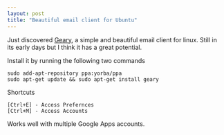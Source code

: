 ```yaml
---
layout: post
title: "Beautiful email client for Ubuntu"
---
```


Just discovered [Geary](https://wiki.gnome.org/Apps/Geary), a simple and beautiful email client for linux. Still in its early days but I think it has a great potential.

<!--more-->

Install it by running the following two commands

```
sudo add-apt-repository ppa:yorba/ppa
sudo apt-get update && sudo apt-get install geary
```

Shortcuts

```
[Ctrl+E] - Access Prefernces
[Ctrl+M] - Access Accounts
```

Works well with multiple Google Apps accounts.